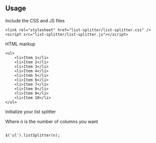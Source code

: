 <h2>Usage</h2>
Include the CSS and JS files
<pre><code>&lt;link rel=&quot;stylesheet&quot; href=&quot;list-splitter/list-splitter.css&quot; /&gt;
&lt;script src=&quot;list-splitter/list-splitter.js&quot;&gt;&lt;/script&gt;</pre></code>
			
HTML markup
<pre><code>&lt;ul&gt;
	&lt;li&gt;Item 1&lt;/li&gt;
	&lt;li&gt;Item 2&lt;/li&gt;
	&lt;li&gt;Item 3&lt;/li&gt;
	&lt;li&gt;Item 4&lt;/li&gt;
	&lt;li&gt;Item 5&lt;/li&gt;
	&lt;li&gt;Item 6&lt;/li&gt;
	&lt;li&gt;Item 7&lt;/li&gt;
	&lt;li&gt;Item 8&lt;/li&gt;
	&lt;li&gt;Item 9&lt;/li&gt;
	&lt;li&gt;Item 10&lt;/li&gt;
&lt;/ul&gt;</pre></code>

Initialize your list splitter

Where <i>n</i> is the number of columns you want

<pre><code>
$('ul').listSplitter(n);
</pre></code>
